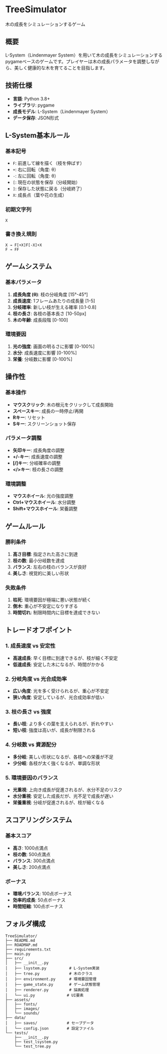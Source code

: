 # TreeSimulator
木の成長をシミュレーションするゲーム

## 概要
L-System（Lindenmayer System）を用いて木の成長をシミュレーションするpygameベースのゲームです。プレイヤーは木の成長パラメータを調整しながら、美しく健康的な木を育てることを目指します。

## 技術仕様
- **言語**: Python 3.8+
- **ライブラリ**: pygame
- **成長モデル**: L-System（Lindenmayer System）
- **データ保存**: JSON形式

## L-System基本ルール
### 基本記号
- `F`: 前進して線を描く（枝を伸ばす）
- `+`: 右に回転（角度: θ）
- `-`: 左に回転（角度: θ）
- `[`: 現在の状態を保存（分岐開始）
- `]`: 保存した状態に戻る（分岐終了）
- `X`: 成長点（葉や花の生成）

### 初期文字列
```
X
```

### 書き換え規則
```
X → F[+X]F[-X]+X
F → FF
```

## ゲームシステム

### 基本パラメータ
1. **成長角度 (θ)**: 枝の分岐角度 [15°-45°]
2. **成長速度**: 1フレームあたりの成長量 [1-5]
3. **分岐確率**: 新しい枝が生える確率 [0.1-0.8]
4. **枝の長さ**: 各枝の基本長さ [10-50px]
5. **木の年齢**: 成長段階 [0-100]

### 環境要因
1. **光の強度**: 画面の明るさに影響 [0-100%]
2. **水分**: 成長速度に影響 [0-100%]
3. **栄養**: 分岐数に影響 [0-100%]

## 操作性

### 基本操作
- **マウスクリック**: 木の根元をクリックして成長開始
- **スペースキー**: 成長の一時停止/再開
- **Rキー**: リセット
- **Sキー**: スクリーンショット保存

### パラメータ調整
- **矢印キー**: 成長角度の調整
- **+/-キー**: 成長速度の調整
- **[/]キー**: 分岐確率の調整
- **</>キー**: 枝の長さの調整

### 環境調整
- **マウスホイール**: 光の強度調整
- **Ctrl+マウスホイール**: 水分調整
- **Shift+マウスホイール**: 栄養調整

## ゲームルール

### 勝利条件
1. **高さ目標**: 指定された高さに到達
2. **枝の数**: 最小分岐数を達成
3. **バランス**: 左右の枝のバランスが良好
4. **美しさ**: 視覚的に美しい形状

### 失敗条件
1. **枯死**: 環境要因が極端に悪い状態が続く
2. **倒木**: 重心が不安定になりすぎる
3. **時間切れ**: 制限時間内に目標を達成できない

## トレードオフポイント

### 1. 成長速度 vs 安定性
- **高速成長**: 早く目標に到達できるが、枝が細く不安定
- **低速成長**: 安定した木になるが、時間がかかる

### 2. 分岐角度 vs 光合成効率
- **広い角度**: 光を多く受けられるが、重心が不安定
- **狭い角度**: 安定しているが、光合成効率が低い

### 3. 枝の長さ vs 強度
- **長い枝**: より多くの葉を支えられるが、折れやすい
- **短い枝**: 強度は高いが、成長が制限される

### 4. 分岐数 vs 資源配分
- **多分岐**: 美しい形状になるが、各枝への栄養が不足
- **少分岐**: 各枝が太く強くなるが、単調な形状

### 5. 環境要因のバランス
- **光重視**: 上向き成長が促進されるが、水分不足のリスク
- **水分重視**: 安定した成長だが、光不足で成長が遅い
- **栄養重視**: 分岐が促進されるが、枝が細くなる

## スコアリングシステム

### 基本スコア
- **高さ**: 1000点満点
- **枝の数**: 500点満点
- **バランス**: 300点満点
- **美しさ**: 200点満点

### ボーナス
- **環境バランス**: 100点ボーナス
- **効率的成長**: 50点ボーナス
- **時間短縮**: 100点ボーナス

## フォルダ構成
```
TreeSimulator/
├── README.md
├── ROADMAP.md
├── requirements.txt
├── main.py
├── src/
│   ├── __init__.py
│   ├── lsystem.py          # L-System実装
│   ├── tree.py             # 木のクラス
│   ├── environment.py      # 環境要因管理
│   ├── game_state.py       # ゲーム状態管理
│   ├── renderer.py         # 描画処理
│   └── ui.py              # UI要素
├── assets/
│   ├── fonts/
│   ├── images/
│   └── sounds/
├── data/
│   ├── saves/             # セーブデータ
│   └── config.json        # 設定ファイル
└── tests/
    ├── __init__.py
    ├── test_lsystem.py
    └── test_tree.py
```

